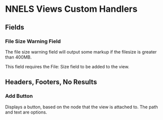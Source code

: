 # NNELS Views Custom Handlers

## Fields

### File Size Warning Field

The file size warning field will output some markup if the filesize is greater than 400MB.

This field requires the File: Size field to be added to the view.

## Headers, Footers, No Results

### Add Button

Displays a button, based on the node that the view is attached to. The path and text are options.